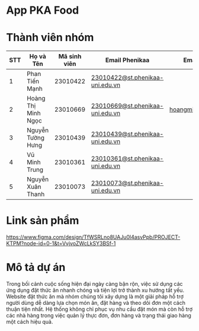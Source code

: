 # App PKA Food
# Thành viên nhóm
| STT | Họ và Tên             | Mã sinh viên | Email Phenikaa                            | Email cá nhân (nếu có)             |
|-----|------------------------|--------------|--------------------------------------------|------------------------------------|
| 1   | Phan Tiến Mạnh        | 23010422     | 23010422@st.phenikaa-uni.edu.vn            |                                    |
| 2   | Hoàng Thị Minh Ngọc   | 23010669     | 23010669@st.phenikaa-uni.edu.vn            | hoangminhngoc.tnhp@gmail.com       |
| 3   | Nguyễn Tường Hưng     | 23010439     | 23010439@st.phenikaa-uni.edu.vn            |                                    |
| 4   | Vũ Minh Trung         | 23010361     | 23010361@st.phenikaa-uni.edu.vn            |                                    |
| 5   | Nguyễn Xuân Thanh     | 23010073     | 23010073@st.phenikaa-uni.edu.vn            |                                    |




# Link sản phẩm
https://www.figma.com/design/TfWSRLno8UAJu0l4asvPpb/PROJECT-KTPM?node-id=0-1&t=VvjvoZWcLkSY3BSf-1

# Mô tả dự án
Trong bối cảnh cuộc sống hiện đại ngày càng bận rộn, việc sử dụng các ứng dụng đặt thức ăn nhanh chóng và tiện lợi trở thành xu hướng tất yếu. Website đặt thức ăn mà nhóm chúng tôi xây dựng là một giải pháp hỗ trợ người dùng dễ dàng lựa chọn món ăn, đặt hàng và theo dõi đơn một cách thuận tiện nhất. Hệ thống không chỉ phục vụ nhu cầu đặt món mà còn hỗ trợ các nhà hàng trong việc quản lý thực đơn, đơn hàng và trạng thái giao hàng một cách hiệu quả.
